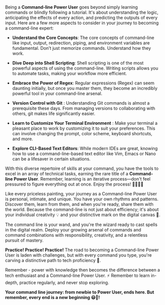 Being a **Command-line Power User** goes beyond simply learning commands or blindly following a tutorial. It's about understanding the logic, anticipating the effects of every action, and predicting the outputs of every input. Here are a few more aspects to consider in your journey to becoming a command-line expert:

- **Understand the Core Concepts**: The core concepts of command-line like input, output, redirection, piping, and environment variables are fundamental. Don’t just memorize commands. Understand how they work.

- **Dive Deep into Shell Scripting**: Shell scripting is one of the most powerful aspects of using the command-line. Writing scripts allows you to automate tasks, making your workflow more efficient.

- **Embrace the Power of Regex**: Regular expressions (Regex) can seem daunting initially, but once you master them, they become an incredibly powerful tool in your command-line arsenal.

- **Version Control with Git** : Understanding Git commands is almost a prerequisite these days. From managing versions to collaborating with others, git makes life significantly easier.

- **Learn to Customize Your Terminal Environment** : Make your terminal a pleasant place to work by customizing it to suit your preferences. This can involve changing the prompt, color scheme, keyboard shortcuts, and more.

- **Explore CLI-Based Text Editors**: While modern IDEs are great, knowing how to use a command-line-based text editor like Vim, Emacs or Nano can be a lifesaver in certain situations.

With this diverse repertoire of skills at your command, you have the tools to excel in an array of technical tasks, earning the rare title of a **Command-line Power User**. Remember, learning is an iterative process—don't feel pressured to figure everything out at once. Enjoy the process! 🚀👨‍💻💪

Like every priceless painting, your journey as a Command-line Power User is personal, intimate, and unique. You have your own rhythms and patterns. Discover them, learn from them, and when you're ready, share them with the world. Because the command-line is not just about efficiency; it's about your individual creativity 💡 and your distinctive mark on the digital canvas 🎨.

The command line is your wand, and you're the wizard ready to cast spells in the digital realm. Deploy your growing arsenal of commands and command combinations with responsibility, creativity, and a relentless pursuit of mastery.

**Practice! Practice! Practice!** The road to becoming a Command-line Power User is laden with challenges, but with every command you type, you're carving a distinctive path to tech proficiency 💼.

Remember - power with knowledge then becomes the difference between a tech enthusiast and a Command-line Power User. ⚡ Remember to learn in-depth, practice regularly, and never stop exploring.

**Your command line journey: from newbie to Power User, ends here. But remember, every end is a new beginning 😃🎊!**